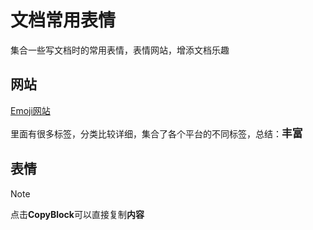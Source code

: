 # 文档常用表情

集合一些写文档时的常用表情，表情网站，增添文档乐趣

## 网站

[Emoji网站](https://www.emojiall.com/zh-hans)

里面有很多标签，分类比较详细，集合了各个平台的不同标签，总结：<span style="font-size:1.2em; font-weight:bold;">丰富</span>

<span style="font-size:1.3em;"></span>

## 表情

> [!NOTE]
>
> 点击**CopyBlock**可以直接复制**内容**

<CopyBlock text="⚠️" prompt='Warning：' DisplayStatus="false" size=30 />

<CopyBlock text="ℹ️" prompt='Info：' DisplayStatus="false" size=30 />

<CopyBlock text="❗" prompt='Important：' DisplayStatus="false" size=30 />

<CopyBlock text="📝" prompt='Note：' DisplayStatus="false" size=30 />

<CopyBlock text="🚀" prompt='rocket：' DisplayStatus="false" size=30 />

<CopyBlock text="🎉" prompt='colour bar：' DisplayStatus="false" size=30 />

<CopyBlock text="🎯" prompt='focus：' DisplayStatus="false" size=30 />

<CopyBlock text="💪" prompt='fist：' DisplayStatus="false" size=30 />

<CopyBlock text="🌟" prompt='star：' DisplayStatus="false" size=30 />

<CopyBlock text="🔒" prompt='Security：' DisplayStatus="false" size=30 />

<CopyBlock text="⚙️" prompt='Configuration：' DisplayStatus="false" size=30 />

<CopyBlock text="📊" prompt='Metrics：' DisplayStatus="false" size=30 />

<CopyBlock text="🐛" prompt='Bug Fix：' DisplayStatus="false" size=30 />

<CopyBlock text="✨" prompt='Documentation：' DisplayStatus="false" size=30 />

<CopyBlock text="📚" prompt='Setup：' DisplayStatus="false" size=30 />

<CopyBlock text="🧪" prompt='Testing：' DisplayStatus="false" size=30 />

<CopyBlock text="🔄" prompt='Update：' DisplayStatus="false" size=30 />

<CopyBlock text="🗂️" prompt='File Structure：' DisplayStatus="false" size=30 />

<CopyBlock text="🏗️" prompt='Architecture：' DisplayStatus="false" size=30 />

<CopyBlock text="🌐" prompt='Web：' DisplayStatus="false" size=30 />

<CopyBlock text="🤝" prompt='Contribution：' DisplayStatus="false" size=30 />

<CopyBlock text="👀" prompt='Review：' DisplayStatus="false" size=30 />

<CopyBlock text="📘" prompt='introduction：' DisplayStatus="false" size=30 />

<CopyBlock text="🌍" prompt='国际化：' DisplayStatus="false" size=30 />

<CopyBlock text="❓" prompt='question：' DisplayStatus="false" size=30 />

<CopyBlock text="🔍" prompt='magnifying glass：' DisplayStatus="false" size=30 />

<CopyBlock text="💭" prompt='balloon：' DisplayStatus="false" size=30 />

<CopyBlock text="☁️" prompt='cloud：' DisplayStatus="false" size=30 />

<CopyBlock text="🔗" prompt='Link：' DisplayStatus="false" size=30 />

